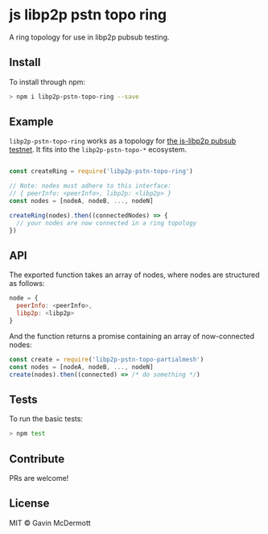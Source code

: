 # js libp2p pstn topo ring

A ring topology for use in libp2p pubsub testing.

## Install

To install through npm:

```sh
> npm i libp2p-pstn-topo-ring --save
```

## Example

`libp2p-pstn-topo-ring` works as a topology for [the js-libp2p pubsub testnet](https://github.com/gavinmcdermott/js-libp2p-pstn). It fits into the `libp2p-pstn-topo-*` ecosystem.


```javascript

const createRing = require('libp2p-pstn-topo-ring')

// Note: nodes must adhere to this interface:
// { peerInfo: <peerInfo>, libp2p: <libp2p> }
const nodes = [nodeA, nodeB, ..., nodeN]

createRing(nodes).then((connectedNodes) => {
  // your nodes are now connected in a ring topology
})

```

## API

The exported function takes an array of nodes, where nodes are structured as follows: 

```javascript
node = {
  peerInfo: <peerInfo>, 
  libp2p: <libp2p>
}
```

And the function returns a promise containing an array of now-connected nodes:

```javascript
const create = require('libp2p-pstn-topo-partialmesh')
const nodes = [nodeA, nodeB, ..., nodeN]
create(nodes).then((connected) => /* do something */)
```

## Tests

To run the basic tests:

```sh
> npm test
```

## Contribute

PRs are welcome!

## License

MIT © Gavin McDermott
